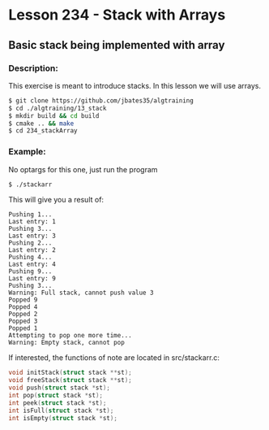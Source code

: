 # Lesson 234 - Stack with Arrays
## Basic stack being implemented with array
### Description:
This exercise is meant to introduce stacks. In this lesson we will use arrays.
```bash
$ git clone https://github.com/jbates35/algtraining
$ cd ./algtraining/13_stack
$ mkdir build && cd build
$ cmake .. && make
$ cd 234_stackArray
```
### Example:
No optargs for this one, just run the program
```bash
$ ./stackarr
```
This will give you a result of:
```
Pushing 1...
Last entry: 1
Pushing 3...
Last entry: 3
Pushing 2...
Last entry: 2
Pushing 4...
Last entry: 4
Pushing 9...
Last entry: 9
Pushing 3...
Warning: Full stack, cannot push value 3
Popped 9
Popped 4
Popped 2
Popped 3
Popped 1
Attempting to pop one more time...
Warning: Empty stack, cannot pop
```

If interested, the functions of note are located in src/stackarr.c:
```c
void initStack(struct stack **st);
void freeStack(struct stack **st);
void push(struct stack *st);
int pop(struct stack *st);
int peek(struct stack *st);
int isFull(struct stack *st);
int isEmpty(struct stack *st);
```